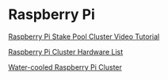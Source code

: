 # Raspberry Pi

[Raspberry Pi Stake Pool Cluster Video Tutorial](https://youtube.com/playlist?list=PLBhbLwOuj0DfTnneuG3vyoDHY7Dv_aiyq)

[Raspberry Pi Cluster Hardware List](https://a.co/7vkP052)

[Water-cooled Raspberry Pi Cluster](https://youtu.be/PUAIIibXMYw)

